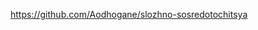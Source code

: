 https://github.com/Aodhogane/slozhno-sosredotochitsya

<!--
Работу выполнит: Илья Васюьта

В данной работе мы писали сайт с нуля с адаптивом для разных размеров экранов.

Сайт был проверен на двух сатах: Яндекс и Chrome

На Chrome были отклонения пикселях, но они не значительные. Сайт работает коректно и не замедляется. Сама визуализация не пострадала. На всех видах размеров, которые были даны в макете, на Chrome работает коректно, но на самом маленьком размере есть оклонения в пмкселях, но они не мешают работоспособности сайта и его визуализации.

-->